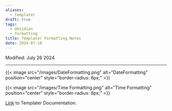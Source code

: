 ```yaml
---
aliases:
  - templater
draft: true
tags:
  - obsidian
  - formatting
title: Templater Formatting Notes
date: 2024-07-18
---
```


Modified: July 26 2024 

-------------------------------------------------------------------------------

{{< image src="/images/DateFormatting.png" alt="DateFormatting" position="center" style="border-radius: 8px;" >}}  

{{< image src="/images/Time Formatting.png" alt="Time Formatting" position="center" style="border-radius: 8px;" >}}  

[Link](https://silentvoid13.github.io/Templater/introduction.html) to Templater Documentation.
